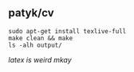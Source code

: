 ## patyk/cv

```
sudo apt-get install texlive-full
make clean && make
ls -alh output/
```

*latex is weird mkay*
